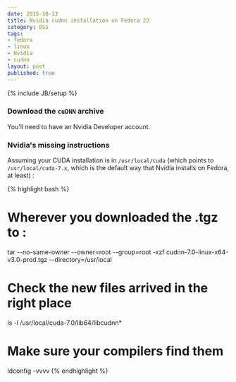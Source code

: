 ```yaml
---
date: 2015-10-13
title: Nvidia cudnn installation on Fedora 22
category: OSS
tags:
- fedora
- linux
- Nvidia
- cudnn
layout: post
published: true
---
```

{% include JB/setup %}

### Download the ```cuDNN``` archive

You'll need to have an Nvidia Developer account.


### Nvidia's missing instructions 

Assuming your CUDA installation is in ```/usr/local/cuda``` (which points to ```/usr/local/cuda-7.x```, 
which is the default way that Nvidia installs on Fedora, at least) :

{% highlight bash %}
# Wherever you downloaded the .tgz to :
tar --no-same-owner --owner=root --group=root -xzf cudnn-7.0-linux-x64-v3.0-prod.tgz --directory=/usr/local

# Check the new files arrived in the right place
ls -l /usr/local/cuda-7.0/lib64/libcudnn*

# Make sure your compilers find them
ldconfig -vvvv
{% endhighlight %}
